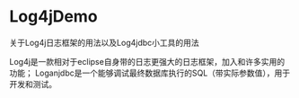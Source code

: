 # Log4jDemo
关于Log4j日志框架的用法以及Log4jdbc小工具的用法

Log4j是一款相对于eclipse自身带的日志更强大的日志框架，加入和许多实用的功能；
Loganjdbc是一个能够调试最终数据库执行的SQL（带实际参数值），用于开发和测试。
